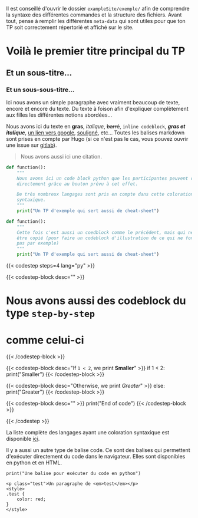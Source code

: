 Il est conseillé d'ouvrir le dossier `exampleSite/exemple/` afin de comprendre la syntaxe des différentes commandes et la structure des fichiers.
Avant tout, pense à remplir les différentes `meta-data` qui sont utiles pour 
que ton TP soit correctement répertorié et affiché sur le site. 

# Voilà le premier titre principal du TP

## Et un sous-titre...

### Et un sous-sous-titre...

Ici nous avons un simple paragraphe avec vraiment beaucoup de texte, encore et
encore du texte. Du texte à foison afin d'expliquer complètement aux filles les
différentes notions abordées... 

Nous avons ici du texte en **gras**, _italique_, ~~barré~~, `inline codeblock`,
**_gras et italique_**, [un lien vers google](https://www.google.fr),
<u>souligné</u>, etc...
Toutes les balises markdown sont prises en compte par Hugo (si ce n'est pas le
cas, vous pouvez ouvrir une issue sur [gitlab](https://www.gitlab.com/prologin/tech/packages/hugo-base-theme)). 

> Nous avons aussi ici une citation.

```python
def function():
    """
    Nous avons ici un code block python que les participantes peuvent copier
    directement grâce au bouton prévu à cet effet.

    De très nombreux langages sont pris en compte dans cette coloration
    syntaxique.
    """
    print("Un TP d'exemple qui sert aussi de cheat-sheet")
```

```python {nocopy=true}
def function():
    """
    Cette fois c'est aussi un coedblock comme le précédent, mais qui ne peut pas
    être copié (pour faire un codeblock d'illustration de ce qui ne fonctionne
    pas par exemple)
    """
    print("Un TP d'exemple qui sert aussi de cheat-sheet")
```

{{< codestep steps=4 lang="py" >}}

{{< codestep-block desc="" >}}
# Nous avons aussi des codeblock du type `step-by-step`
# comme celui-ci
{{< /codestep-block >}}

{{< codestep-block desc="If `1 < 2`, we print **Smaller**" >}}
if 1 < 2:
    print("Smaller")
{{< /codestep-block >}}

{{< codestep-block desc="Otherwise, we print _Greater_" >}}
else:
    print("Greater")
{{< /codestep-block >}}

{{< codestep-block desc="" >}}
print("End of code")
{{< /codestep-block >}}

{{< /codestep >}}

La liste complète des langages ayant une coloration syntaxique est disponible 
[ici](https://gohugo.io/content-management/syntax-highlighting/#list-of-chroma-highlighting-languages). 

Il y a aussi un autre type de balise code. Ce sont des balises qui permettent
d'exécuter directement du code dans le navigateur. Elles sont disponibles en
python et en HTML. 

```codepython
print("Une balise pour exécuter du code en python")
```

```codehtml
<p class="test">Un paragraphe de <em>test</em></p>
<style>
.test {
    color: red;
}
</style>
```


